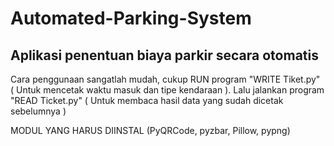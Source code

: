 # Automated-Parking-System
## Aplikasi penentuan biaya parkir secara otomatis
Cara penggunaan sangatlah mudah, cukup RUN program "WRITE Tiket.py" ( Untuk mencetak waktu masuk dan tipe kendaraan ). Lalu jalankan program "READ Ticket.py" ( Untuk membaca hasil data yang sudah dicetak sebelumnya )

MODUL YANG HARUS DIINSTAL (PyQRCode, pyzbar, Pillow, pypng)
